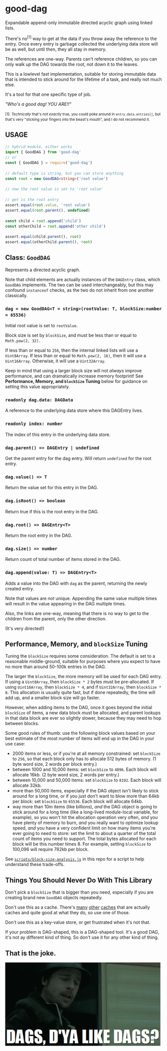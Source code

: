 # good-dag

Expandable append-only immutable directed acyclic graph using
linked lists.

There's no<sup>[1]</sup> way to get at the data if you throw away
the reference to the entry. Once every entry is garbage collected
the underlying data store will be as well, but until then, they
all stay in memory.

The references are one-way. Parents can't reference children, so
you can only walk _up_ the DAG towards the root, not down it to
the leaves.

This is a lowlevel fast implementation, suitable for storing
immutable data that is intended to stick around for the lifetime
of a task, and really not much else.

It's a tool for that one specific type of job.

_"Who's a good dag! YOU ARE!!"_

<small>[1]: _Technically_ that's not _exactly_ true, you could
poke around in `entry.data.entries[]`, but that's very "sticking
your fingers into the beast's mouth", and I do not recommend
it.</small>

## USAGE

```ts
// hybrid module, either works
import { GoodDAG } from 'good-dag'
// or
const { GoodDAG } = require('good-dag')

// default type is string, but you can store anything
const root = new GoodDAG<string>('root value')

// now the root value is set to 'root value'

// get is the root entry
assert.equal(root.value, 'root value')
assert.equal(root.parent(), undefined)

const child = root.append('child')
const otherChild = root.append('other child')

assert.equal(child.parent(), root)
assert.equal(otherChild.parent(), root)
```

## Class: `GoodDAG`

Represents a directed acyclic graph.

Note that child elements are actually instances of the `DAGEntry`
class, which `GoodDAG` implements. The two can be used
interchangeably, but this may confound `instanceof` checks, as
the two do not inherit from one another classically.

### `dag = new GoodDAG<T = string>(rootValue: T, blockSize:number = 65536)`

Initial root value is set to `rootValue`.

Block size is set by `blockSize`, and must be less than or equal
to `Math.pow(2, 32)`.

If less than or equal to `256`, then the internal linked lists
will use a `Uint8Array`. If less than or equal to `Math.pow(2,
16)`, then it will use a `Uint16Array`. Otherwise, it will use a
`Uint32Array`.

Keep in mind that using a larger block size will not _always_
improve performance, and can dramatically increase memory
footprint! See **Performance, Memory, and `blockSize` Tuning**
below for guidance on setting this value appropriately.

### `readonly dag.data: DAGData`

A reference to the underlying data store where this DAGEntry
lives.

### `readonly index: number`

The index of this entry in the underlying data store.

### `dag.parent() => DAGEntry | undefined`

Get the parent entry for the dag entry. Will return `undefined`
for the root entry.

### `dag.value() => T`

Return the value set for this entry in the DAG.

### `dag.isRoot() => boolean`

Return true if this is the root entry in the DAG.

### `dag.root() => DAGEntry<T>`

Return the root entry in the DAG.

### `dag.size() => number`

Return count of total number of items stored in the DAG.

### `dag.append(value: T) => DAGEntry<T>`

Adds a value into the DAG with `dag` as the parent, returning the
newly created entry.

Note that values are _not_ unique. Appending the same value
multiple times will result in the value appearing in the DAG
multiple times.

Also, the links are one-way, meaning that there is no way to get
to the children from the parent, only the other direction.

(It's very directed!)

## Performance, Memory, and `blockSize` Tuning

Tuning the `blockSize` requires some consideration. The default
is set to a reasonable middle-ground, suitable for purposes where
you expect to have no more than around 50-100k entries in the
DAG.

The larger the `blockSize`, the more memory will be used for each
DAG entry. If using a `Uint8Array`, then `blockSize * 2` bytes
must be pre-allocated. If using `Uint16Array`, then `blockSize *
4`, and if `Uint32Array`, then `blockSize * 8`. This allocation
is usually quite fast, but if done repeatedly, the time will add
up, and a smaller block size will go faster.

However, when adding items to the DAG, once it goes beyond the
initial `blockSize` of items, a new data block must be allocated,
and parent lookups in that data block are ever so slightly
slower, because they may need to hop between blocks.

Some good rules of thumb: use the following block values based on
your best estimate of the most number of items will end up in the
DAG in your use case:

- 2000 items or less, or if you're at all memory constrained: set
  `blockSize` to `256`, so that each block only has to allocate
  512 bytes of memory. (1 byte word size, 2 words per block entry.)
- between 1000 and 10,000 items: set `blockSize` to `4096`. Each
  block will allocate 16kb. (2 byte word size, 2 words per
  entry.)
- between 10,000 and 50,000 items: set `blockSize` to `8192`.
  Each block will allocate 32kb.
- more than 50,000 items, especially if the DAG object isn't likely to
  stick around for a long time, or if you just don't want to blow
  more than 64kb per block: set `blockSize` to `65536`. Each
  block will allocate 64kb.
- way more than 10m items (like billions), _and_ the DAG object
  is going to stick around for a long time (like a long-lived
  module-local variable, for example), so you won't hit the
  allocation operation very often, _and_ you have plenty of
  memory to burn, _and_ you really want to optimize lookup speed,
  _and_ you have a very confident limit on how many items you're
  ever going to need to store: set the limit to about a quarter
  of the total count of items you need to support. The total
  bytes allocated for each block will be this number times 8.
  For example, setting `blockSize` to 100,096 will require 782kb
  per block.

See
[`scripts/block-size-analysis.js`](scripts/block-size-analysis.js)
in this repo for a script to help understand these trade-offs.

## Things You Should Never Do With This Library

Don't pick a `blockSize` that is bigger than you need, especially
if you are creating brand new `GoodDAG` objects repeatedly.

Don't use this as a cache.  There's
[many](https://www.npmjs.com/package/mnemonist)
[other](http://npm.im/lru-cache)
[caches](http://npm.im/@isaacs/ttl-cache) that are actually
caches and quite good at what they do, so use one of those.

Don't use this as a key-value store, or get frustrated when it's
not that.

If your problem is DAG-shaped, this is a DAG-shaped tool.  It's a
good DAG, it's not ay different kind of thing.  So don't use it
for any other kind of thing.

## That is the joke.

[![dags, d'ya like dags?](./dags-do-you-like-dags.gif "dags, d'ya like dags?")](https://www.youtube.com/watch?v=zH64dlgyydM)

